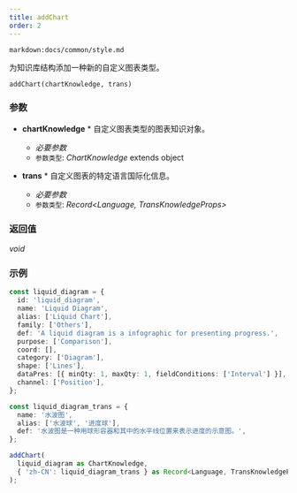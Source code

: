 ```yaml
---
title: addChart
order: 2
---
```


`markdown:docs/common/style.md`

<div class="doc-md">

为知识库结构添加一种新的自定义图表类型。

```sign
addChart(chartKnowledge, trans)
```

### 参数

* **chartKnowledge** * 自定义图表类型的图表知识对象。
  * _必要参数_
  * `参数类型`: *ChartKnowledge* extends object

* **trans** * 自定义图表的特定语言国际化信息。
  * _必要参数_
  * `参数类型`: *Record<Language, TransKnowledgeProps>*

### 返回值

*void*

### 示例

```ts
const liquid_diagram = {
  id: 'liquid_diagram',
  name: 'Liquid Diagram',
  alias: ['Liquid Chart'],
  family: ['Others'],
  def: 'A liquid diagram is a infographic for presenting progress.',
  purpose: ['Comparison'],
  coord: [],
  category: ['Diagram'],
  shape: ['Lines'],
  dataPres: [{ minQty: 1, maxQty: 1, fieldConditions: ['Interval'] }],
  channel: ['Position'],
};

const liquid_diagram_trans = {
  name: '水波图',
  alias: ['水波球', '进度球'],
  def: '水波图是一种用球形容器和其中的水平线位置来表示进度的示意图。',
};

addChart(
  liquid_diagram as ChartKnowledge,
  { 'zh-CN': liquid_diagram_trans } as Record<Language, TransKnowledgeProps>
);
```

</div>
